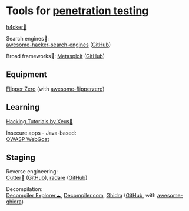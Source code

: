 
# Tools for [penetration testing](https://trendless.tech/pentest/)

[h4cker💩](https://h4cker.org/)

Search engines💩:  
[awesome-hacker-search-engines](https://edoardottt.github.io/awesome-hacker-search-engines/) ([GitHub](https://github.com/edoardottt/awesome-hacker-search-engines))

Broad frameworks💩:
[Metasploit](https://www.metasploit.com/) ([GitHub](https://github.com/rapid7/metasploit-framework))

## Equipment

[Flipper Zero](https://flipperzero.one/) (with [awesome-flipperzero](https://github.com/djsime1/awesome-flipperzero))

## Learning

[Hacking Tutorials by Xeus💩](https://xeushack.com/)

Insecure apps - Java-based:  
[OWASP WebGoat](https://owasp.org/www-project-webgoat/)

## Staging

Reverse engineering:  
[Cutter💾](https://cutter.re/) ([GitHub](https://github.com/rizinorg/cutter)),
[radare](https://rada.re/) ([GitHub](https://github.com/radareorg))

Decompilation:  
[Decompiler Explorer☁](https://dogbolt.org/),
[Decompiler.com](https://www.decompiler.com/),
[Ghidra](https://ghidra-sre.org/) ([GitHub](https://github.com/NationalSecurityAgency/ghidra), with [awesome-ghidra](https://github.com/AllsafeCyberSecurity/awesome-ghidra))
